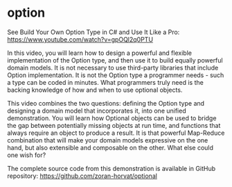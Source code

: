 # option

See Build Your Own Option Type in C# and Use It Like a Pro: https://www.youtube.com/watch?v=gpOQl2q0PTU

In this video, you will learn how to design a powerful and flexible implementation of the Option type, and then use it to build equally powerful domain models. It is not necessary to use third-party libraries that include Option implementation. It is not the Option type a programmer needs - such a type can be coded in minutes. What programmers truly need is the backing knowledge of how and when to use optional objects.

This video combines the two questions: defining the Option type and designing a domain model that incorporates it, into one unified demonstration. You will learn how Optional objects can be used to bridge the gap between potentially missing objects at run time, and functions that always require an object to produce a result. It is that powerful Map-Reduce combination that will make your domain models expressive on the one hand, but also extensible and composable on the other. What else could one wish for?

The complete source code from this demonstration is available in GitHub repository: https://github.com/zoran-horvat/optional
